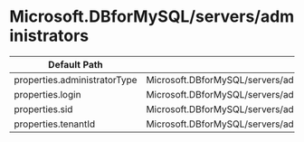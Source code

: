 # Microsoft.DBforMySQL/servers/administrators

| Default Path | Alias |
|---|---|
| properties.administratorType | Microsoft.DBforMySQL/servers/administrators/activeDirectory.administratorType |
| properties.login | Microsoft.DBforMySQL/servers/administrators/activeDirectory.login |
| properties.sid | Microsoft.DBforMySQL/servers/administrators/activeDirectory.sid |
| properties.tenantId | Microsoft.DBforMySQL/servers/administrators/activeDirectory.tenantId |

